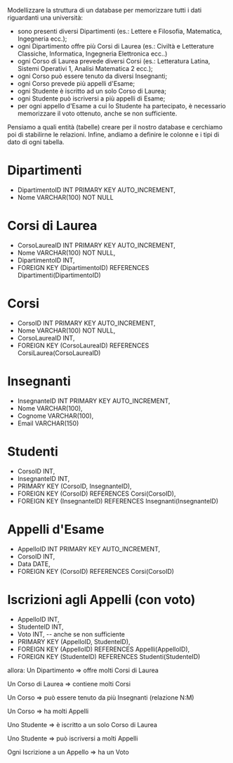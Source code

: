 Modellizzare la struttura di un database per memorizzare tutti i dati riguardanti una università:
- sono presenti diversi Dipartimenti (es.: Lettere e Filosofia, Matematica, Ingegneria ecc.);
- ogni Dipartimento offre più Corsi di Laurea (es.: Civiltà e Letterature Classiche, Informatica, Ingegneria Elettronica ecc..)
- ogni Corso di Laurea prevede diversi Corsi (es.: Letteratura Latina, Sistemi Operativi 1, Analisi Matematica 2 ecc.);
- ogni Corso può essere tenuto da diversi Insegnanti;
- ogni Corso prevede più appelli d'Esame;
- ogni Studente è iscritto ad un solo Corso di Laurea;
- ogni Studente può iscriversi a più appelli di Esame;
- per ogni appello d'Esame a cui lo Studente ha partecipato, è necessario memorizzare il voto ottenuto, anche se non sufficiente. 

Pensiamo a quali entità (tabelle) creare per il nostro database e cerchiamo poi di stabilirne le relazioni.
 Infine, andiamo a definire le colonne e i tipi di dato di ogni tabella.


# Dipartimenti

- DipartimentoID INT PRIMARY KEY AUTO_INCREMENT,
- Nome VARCHAR(100) NOT NULL


# Corsi di Laurea
- CorsoLaureaID INT PRIMARY KEY AUTO_INCREMENT,
- Nome VARCHAR(100) NOT NULL,
- DipartimentoID INT,
- FOREIGN KEY (DipartimentoID) REFERENCES Dipartimenti(DipartimentoID)

# Corsi
- CorsoID INT PRIMARY KEY AUTO_INCREMENT,
- Nome VARCHAR(100) NOT NULL,
- CorsoLaureaID INT,
- FOREIGN KEY (CorsoLaureaID) REFERENCES CorsiLaurea(CorsoLaureaID)

# Insegnanti
- InsegnanteID INT PRIMARY KEY AUTO_INCREMENT,
- Nome VARCHAR(100),
- Cognome VARCHAR(100),
- Email VARCHAR(150)

# Studenti
- CorsoID INT,
- InsegnanteID INT,
- PRIMARY KEY (CorsoID, InsegnanteID),
- FOREIGN KEY (CorsoID) REFERENCES Corsi(CorsoID),
- FOREIGN KEY (InsegnanteID) REFERENCES Insegnanti(InsegnanteID)

# Appelli d'Esame
- AppelloID INT PRIMARY KEY AUTO_INCREMENT,
- CorsoID INT,
- Data DATE,
- FOREIGN KEY (CorsoID) REFERENCES Corsi(CorsoID)


# Iscrizioni agli Appelli (con voto)
- AppelloID INT,
- StudenteID INT,
- Voto INT, -- anche se non sufficiente
- PRIMARY KEY (AppelloID, StudenteID),
- FOREIGN KEY (AppelloID) REFERENCES Appelli(AppelloID),
- FOREIGN KEY (StudenteID) REFERENCES Studenti(StudenteID)


allora: 
Un Dipartimento => offre molti Corsi di Laurea

Un Corso di Laurea => contiene molti Corsi

Un Corso => può essere tenuto da più Insegnanti (relazione N:M)

Un Corso => ha molti Appelli

Uno Studente => è iscritto a un solo Corso di Laurea

Uno Studente => può iscriversi a molti Appelli

Ogni Iscrizione a un Appello => ha un Voto